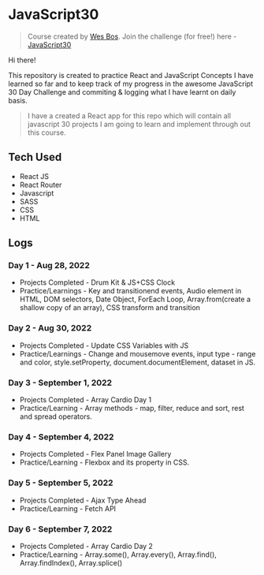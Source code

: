 # JavaScript30

> Course created by [Wes Bos](https://github.com/wesbos). Join the challenge (for free!) here - [JavaScript30](https://javascript30.com/account)

Hi there!

This repository is created to practice React and JavaScript Concepts I have learned so far and to keep track of my progress in the awesome JavaScript 30 Day Challenge and commiting & logging what I have learnt on daily basis.

> I have a created a React app for this repo which will contain all javascript 30 projects I am going to learn and implement through out this course.

## Tech Used

- React JS
- React Router
- Javascript
- SASS
- CSS
- HTML

## Logs

### Day 1 - Aug 28, 2022 </br>

- Projects Completed - Drum Kit & JS+CSS Clock </br>
- Practice/Learnings - Key and transitionend events, Audio element in HTML, DOM selectors, Date Object, ForEach Loop, Array.from(create a shallow copy of an array), CSS transform and transition </br>

### Day 2 - Aug 30, 2022 </br>

- Projects Completed - Update CSS Variables with JS </br>
- Practice/Learnings - Change and mousemove events, input type - range and color, style.setProperty, document.documentElement, dataset in JS.  </br>

### Day 3 - September 1, 2022 </br>

- Projects Completed - Array Cardio Day 1
- Practice/Learning - Array methods - map, filter, reduce and sort, rest and spread operators.

### Day 4 - September 4, 2022 </br>

- Projects Completed - Flex Panel Image Gallery
- Practice/Learning - Flexbox and its property in CSS.

### Day 5 - September 5, 2022 </br>

- Projects Completed - Ajax Type Ahead
- Practice/Learning - Fetch API

### Day 6 - September 7, 2022 </br>

- Projects Completed - Array Cardio Day 2
- Practice/Learning - Array.some(), Array.every(), Array.find(), Array.findIndex(), Array.splice()